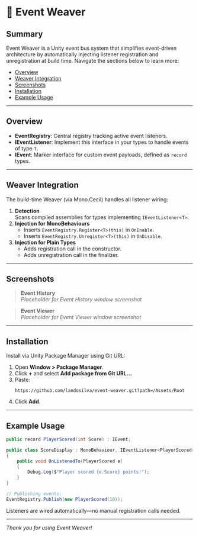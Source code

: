 # 📣 Event Weaver

## Summary

Event Weaver is a Unity event bus system that simplifies event-driven architecture by automatically injecting listener registration and unregistration at build time. Navigate the sections below to learn more:

- [Overview](#overview)
- [Weaver Integration](#weaver-integration)
- [Screenshots](#screenshots)
- [Installation](#installation)
- [Example Usage](#example-usage)

---

## Overview

- **EventRegistry**: Central registry tracking active event listeners.
- **IEventListener<T>**: Implement this interface in your types to handle events of type `T`.
- **IEvent**: Marker interface for custom event payloads, defined as `record` types.

---

## Weaver Integration

The build-time Weaver (via Mono.Cecil) handles all listener wiring:

1. **Detection**  
   Scans compiled assemblies for types implementing `IEventListener<T>`.
2. **Injection for MonoBehaviours**  
   - Inserts `EventRegistry.Register<T>(this)` in `OnEnable`.  
   - Inserts `EventRegistry.Unregister<T>(this)` in `OnDisable`.
3. **Injection for Plain Types**  
   - Adds registration call in the constructor.  
   - Adds unregistration call in the finalizer.

---

## Screenshots

> **Event History**  
> _Placeholder for Event History window screenshot_

> **Event Viewer**  
> _Placeholder for Event Viewer window screenshot_

---

## Installation

Install via Unity Package Manager using Git URL:

1. Open **Window > Package Manager**.  
2. Click **+** and select **Add package from Git URL...**  
3. Paste:  
   ```
   https://github.com/landosilva/event-weaver.git?path=/Assets/Root
   ```  
4. Click **Add**.

---

## Example Usage

```csharp
public record PlayerScored(int Score) : IEvent;

public class ScoreDisplay : MonoBehaviour, IEventListener<PlayerScored>
{
    public void OnListenedTo(PlayerScored e)
    {
        Debug.Log($"Player scored {e.Score} points!");
    }
}

// Publishing events:
EventRegistry.Publish(new PlayerScored(10));
```

Listeners are wired automatically—no manual registration calls needed.

---

*Thank you for using Event Weaver!*
